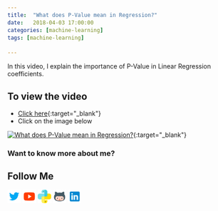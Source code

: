 ```yaml
---
title:  "What does P-Value mean in Regression?"
date:   2018-04-03 17:00:00
categories: [machine-learning] 
tags: [machine-learning]

---
```


In this video, I explain the importance of P-Value in Linear Regression coefficients.


## To view the video
* [Click here](https://youtu.be/6psBul7K2gw){:target="_blank"}
* Click on the image below

[![What does P-Value mean in Regression?](http://img.youtube.com/vi/6psBul7K2gw/0.jpg)](http://www.youtube.com/watch?v=6psBul7K2gw){:target="_blank"}

### Want to know more about me?
## Follow Me
<a href="https://twitter.com/_bhaveshbhatt" target="_blank"><img class="ai-subscribed-social-icon" src="/assets/images/tw.png" width="30"></a>
<a href="https://www.youtube.com/bhaveshbhatt8791/" target="_blank"><img class="ai-subscribed-social-icon" src="/assets/images/ytb.png" width="30"></a>
<a href="https://www.youtube.com/PythonTricks/" target="_blank"><img class="ai-subscribed-social-icon" src="/assets/images/python_logo.png" width="30"></a>
<a href="https://github.com/bhattbhavesh91" target="_blank"><img class="ai-subscribed-social-icon" src="/assets/images/gthb.png" width="30"></a>
<a href="https://www.linkedin.com/in/bhattbhavesh91/" target="_blank"><img class="ai-subscribed-social-icon" src="/assets/images/lnkdn.png" width="30"></a>
